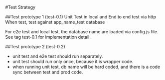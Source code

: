 #Test Strategy

##Test prototype 1 (test-0.1)
Unit Test in local and End to end test via http
When test, test against app_name_test database

For e2e test and local test, the database name are loaded via config.js file.
See tag test-0.1 for implementation detail.

##Test prototype 2 (test-0.2)
* unit test and e2e test should run separately.
* unit test should run only once, because it is wrapper code.
* when running unit test, db name will be hard coded, and there is a code sync between test and prod code.

